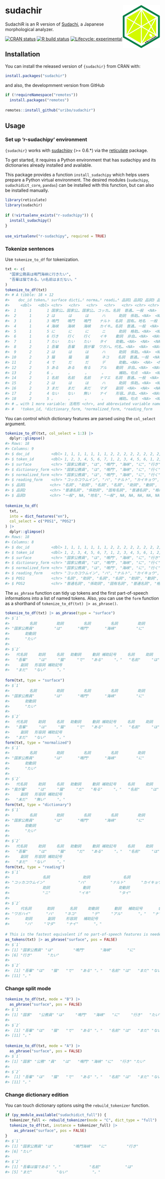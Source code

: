 
<!-- README.md is generated from README.Rmd. Please edit that file -->

# sudachir <a href='https://uribo.github.io/sudachir/'><img src='man/figures/logo.png' align="right" height="139" /></a>

SudachiR is an R version of
[Sudachi](https://github.com/WorksApplications/sudachi.rs), a Japanese
morphological analyzer.

<!-- badges: start -->

[![CRAN
status](https://www.r-pkg.org/badges/version/sudachir)](https://CRAN.R-project.org/package=sudachir)
[![R build
status](https://github.com/uribo/sudachir/workflows/R-CMD-check/badge.svg)](https://github.com/uribo/sudachir/actions)
[![Lifecycle:
experimental](https://img.shields.io/badge/lifecycle-experimental-orange.svg)](https://www.tidyverse.org/lifecycle/#experimental)
<!-- badges: end -->

## Installation

You can install the released version of `{sudachir}` from CRAN with:

``` r
install.packages("sudachir")
```

and also, the developmment version from GitHub

``` r
if (!requireNamespace("remotes"))
  install.packages("remotes")

remotes::install_github("uribo/sudachir")
```

## Usage

### Set up ‘r-sudachipy’ environment

`{sudachir}` works with
[sudachipy](https://github.com/WorksApplications/sudachi.rs/tree/develop/python)
(\>= 0.6.\*) via the
[reticulate](https://github.com/rstudio/reticulate/) package.

To get started, it requires a Python environment that has sudachipy and
its dictionaries already installed and available.

This package provides a function `install_sudachipy` which helps users
prepare a Python virtual environment. The desired modules (`sudachipy`,
`sudachidict_core`, `pandas`) can be installed with this function, but
can also be installed manually.

``` r
library(reticulate)
library(sudachir)

if (!virtualenv_exists("r-sudachipy")) {
  install_sudachipy()
}

use_virtualenv("r-sudachipy", required = TRUE)
```

### Tokenize sentences

Use `tokenize_to_df` for tokenization.

``` r
txt <- c(
  "国家公務員は鳴門海峡に行きたい",
  "吾輩は猫である。\n名前はまだない。"
)
tokenize_to_df(txt)
#> # A tibble: 18 × 12
#>    doc_id token…¹ surface dicti…² norma…³ readi…⁴ 品詞1 品詞2 品詞3 品詞4 活用型
#>     <dbl>   <dbl> <chr>   <chr>   <chr>   <chr>   <chr> <chr> <chr> <chr> <chr> 
#>  1      1       1 国家公… 国家公… 国家公… コッカ… 名詞  普通… 一般  <NA>  <NA>  
#>  2      1       2 は      は      は      ハ      助詞  係助… <NA>  <NA>  <NA>  
#>  3      1       3 鳴門    鳴門    鳴門    ナルト  名詞  固有… 地名  一般  <NA>  
#>  4      1       4 海峡    海峡    海峡    カイキ… 名詞  普通… 一般  <NA>  <NA>  
#>  5      1       5 に      に      に      ニ      助詞  格助… <NA>  <NA>  <NA>  
#>  6      1       6 行き    行く    行く    イキ    動詞  非自… <NA>  <NA>  五段-…
#>  7      1       7 たい    たい    たい    タイ    助動… <NA>  <NA>  <NA>  助動… 
#>  8      2       1 吾輩    吾輩    我が輩  ワガハ… 代名… <NA>  <NA>  <NA>  <NA>  
#>  9      2       2 は      は      は      ハ      助詞  係助… <NA>  <NA>  <NA>  
#> 10      2       3 猫      猫      猫      ネコ    名詞  普通… 一般  <NA>  <NA>  
#> 11      2       4 で      だ      だ      デ      助動… <NA>  <NA>  <NA>  助動… 
#> 12      2       5 ある    ある    有る    アル    動詞  非自… <NA>  <NA>  五段-…
#> 13      2       6 。      。      。      。      補助… 句点  <NA>  <NA>  <NA>  
#> 14      2       1 名前    名前    名前    ナマエ  名詞  普通… 一般  <NA>  <NA>  
#> 15      2       2 は      は      は      ハ      助詞  係助… <NA>  <NA>  <NA>  
#> 16      2       3 まだ    まだ    未だ    マダ    副詞  <NA>  <NA>  <NA>  <NA>  
#> 17      2       4 ない    ない    無い    ナイ    形容… 非自… <NA>  <NA>  形容詞
#> 18      2       5 。      。      。      。      補助… 句点  <NA>  <NA>  <NA>  
#> # … with 1 more variable: 活用形 <chr>, and abbreviated variable names
#> #   ¹​token_id, ²​dictionary_form, ³​normalized_form, ⁴​reading_form
```

You can control which dictionary features are parsed using the
`col_select` argument.

``` r
tokenize_to_df(txt, col_select = 1:3) |>
  dplyr::glimpse()
#> Rows: 18
#> Columns: 9
#> $ doc_id          <dbl> 1, 1, 1, 1, 1, 1, 1, 2, 2, 2, 2, 2, 2, 2, 2, 2, 2, 2
#> $ token_id        <dbl> 1, 2, 3, 4, 5, 6, 7, 1, 2, 3, 4, 5, 6, 1, 2, 3, 4, 5
#> $ surface         <chr> "国家公務員", "は", "鳴門", "海峡", "に", "行き", "た…
#> $ dictionary_form <chr> "国家公務員", "は", "鳴門", "海峡", "に", "行く", "た…
#> $ normalized_form <chr> "国家公務員", "は", "鳴門", "海峡", "に", "行く", "た…
#> $ reading_form    <chr> "コッカコウムイン", "ハ", "ナルト", "カイキョウ", "ニ"…
#> $ 品詞1           <chr> "名詞", "助詞", "名詞", "名詞", "助詞", "動詞", "助動…
#> $ 品詞2           <chr> "普通名詞", "係助詞", "固有名詞", "普通名詞", "格助詞"…
#> $ 品詞3           <chr> "一般", NA, "地名", "一般", NA, NA, NA, NA, NA, "一般"…

tokenize_to_df(
  txt, 
  into = dict_features("en"),
  col_select = c("POS1", "POS2")
) |>
  dplyr::glimpse()
#> Rows: 18
#> Columns: 8
#> $ doc_id          <dbl> 1, 1, 1, 1, 1, 1, 1, 2, 2, 2, 2, 2, 2, 2, 2, 2, 2, 2
#> $ token_id        <dbl> 1, 2, 3, 4, 5, 6, 7, 1, 2, 3, 4, 5, 6, 1, 2, 3, 4, 5
#> $ surface         <chr> "国家公務員", "は", "鳴門", "海峡", "に", "行き", "た…
#> $ dictionary_form <chr> "国家公務員", "は", "鳴門", "海峡", "に", "行く", "た…
#> $ normalized_form <chr> "国家公務員", "は", "鳴門", "海峡", "に", "行く", "た…
#> $ reading_form    <chr> "コッカコウムイン", "ハ", "ナルト", "カイキョウ", "ニ"…
#> $ POS1            <chr> "名詞", "助詞", "名詞", "名詞", "助詞", "動詞", "助動…
#> $ POS2            <chr> "普通名詞", "係助詞", "固有名詞", "普通名詞", "格助詞"…
```

The `as_phrase` function can tidy up tokens and the first part-of-speech
informations into a list of named tokens. Also, you can use the `form`
function as a shorthand of `tokenize_to_df(txt) |> as_phrase()`.

``` r
tokenize_to_df(txt) |> as_phrase(type = "surface")
#> $`1`
#>         名詞         助詞         名詞         名詞         助詞         動詞 
#> "国家公務員"         "は"       "鳴門"       "海峡"         "に"       "行き" 
#>       助動詞 
#>       "たい" 
#> 
#> $`2`
#>   代名詞     助詞     名詞   助動詞     動詞 補助記号     名詞     助詞 
#>   "吾輩"     "は"     "猫"     "で"   "ある"     "。"   "名前"     "は" 
#>     副詞   形容詞 補助記号 
#>   "まだ"   "ない"     "。"

form(txt, type = "surface")
#> $`1`
#>         名詞         助詞         名詞         名詞         助詞         動詞 
#> "国家公務員"         "は"       "鳴門"       "海峡"         "に"       "行き" 
#>       助動詞 
#>       "たい" 
#> 
#> $`2`
#>   代名詞     助詞     名詞   助動詞     動詞 補助記号     名詞     助詞 
#>   "吾輩"     "は"     "猫"     "で"   "ある"     "。"   "名前"     "は" 
#>     副詞   形容詞 補助記号 
#>   "まだ"   "ない"     "。"
form(txt, type = "normalized")
#> $`1`
#>         名詞         助詞         名詞         名詞         助詞         動詞 
#> "国家公務員"         "は"       "鳴門"       "海峡"         "に"       "行く" 
#>       助動詞 
#>       "たい" 
#> 
#> $`2`
#>   代名詞     助詞     名詞   助動詞     動詞 補助記号     名詞     助詞 
#> "我が輩"     "は"     "猫"     "だ"   "有る"     "。"   "名前"     "は" 
#>     副詞   形容詞 補助記号 
#>   "未だ"   "無い"     "。"
form(txt, type = "dictionary")
#> $`1`
#>         名詞         助詞         名詞         名詞         助詞         動詞 
#> "国家公務員"         "は"       "鳴門"       "海峡"         "に"       "行く" 
#>       助動詞 
#>       "たい" 
#> 
#> $`2`
#>   代名詞     助詞     名詞   助動詞     動詞 補助記号     名詞     助詞 
#>   "吾輩"     "は"     "猫"     "だ"   "ある"     "。"   "名前"     "は" 
#>     副詞   形容詞 補助記号 
#>   "まだ"   "ない"     "。"
form(txt, type = "reading")
#> $`1`
#>               名詞               助詞               名詞               名詞 
#> "コッカコウムイン"               "ハ"           "ナルト"       "カイキョウ" 
#>               助詞               動詞             助動詞 
#>               "ニ"             "イキ"             "タイ" 
#> 
#> $`2`
#>     代名詞       助詞       名詞     助動詞       動詞   補助記号       名詞 
#> "ワガハイ"       "ハ"     "ネコ"       "デ"     "アル"       "。"   "ナマエ" 
#>       助詞       副詞     形容詞   補助記号 
#>       "ハ"     "マダ"     "ナイ"       "。"

# This is the fastest equivalent if no part-of-speech features is needed at all.
as_tokens(txt) |> as_phrase("surface", pos = FALSE)
#> $`1`
#> [1] "国家公務員" "は"         "鳴門"       "海峡"       "に"        
#> [6] "行き"       "たい"      
#> 
#> $`2`
#>  [1] "吾輩" "は"   "猫"   "で"   "ある" "。"   "名前" "は"   "まだ" "ない"
#> [11] "。"
```

### Change split mode

``` r
tokenize_to_df(txt, mode = "B") |>
  as_phrase("surface", pos = FALSE)
#> $`1`
#> [1] "国家"   "公務員" "は"     "鳴門"   "海峡"   "に"     "行き"   "たい"  
#> 
#> $`2`
#>  [1] "吾輩" "は"   "猫"   "で"   "ある" "。"   "名前" "は"   "まだ" "ない"
#> [11] "。"

tokenize_to_df(txt, mode = "A") |>
  as_phrase("surface", pos = FALSE)
#> $`1`
#> [1] "国家" "公務" "員"   "は"   "鳴門" "海峡" "に"   "行き" "たい"
#> 
#> $`2`
#>  [1] "吾輩" "は"   "猫"   "で"   "ある" "。"   "名前" "は"   "まだ" "ない"
#> [11] "。"
```

### Change dictionary edition

You can touch dictionary options using the `rebuild_tokenizer` function.

``` r
if (py_module_available("sudachidict_full")) {
  tokenizer_full <- rebuild_tokenizer(mode = "C", dict_type = "full")
  tokenize_to_df(txt, instance = tokenizer_full) |>
    as_phrase("surface", pos = FALSE)
}
#> $`1`
#> [1] "国家公務員" "は"         "鳴門海峡"   "に"         "行き"      
#> [6] "たい"      
#> 
#> $`2`
#> [1] "吾輩は猫である" "。"             "名前"           "は"            
#> [5] "まだ"           "ない"           "。"
```
